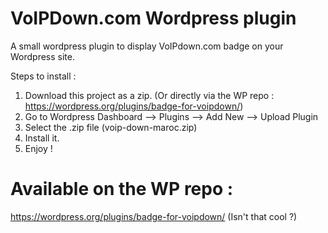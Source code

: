 # VoIPDown.com Wordpress plugin 
A small wordpress plugin to display VoIPdown.com badge on your Wordpress site.


Steps to install :

1. Download this project as a zip. (Or directly via the WP repo : https://wordpress.org/plugins/badge-for-voipdown/)
2. Go to Wordpress Dashboard --> Plugins --> Add New --> Upload Plugin
3. Select the .zip file (voip-down-maroc.zip)
4. Install it.
5. Enjoy !

# Available on the WP repo :
https://wordpress.org/plugins/badge-for-voipdown/
(Isn't that cool ?) 
